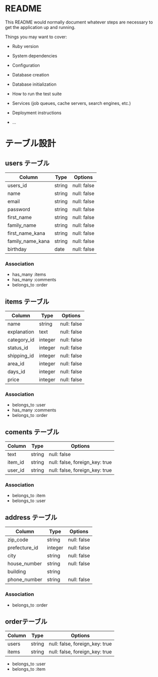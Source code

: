 # README

This README would normally document whatever steps are necessary to get the
application up and running.

Things you may want to cover:

* Ruby version

* System dependencies

* Configuration

* Database creation

* Database initialization

* How to run the test suite

* Services (job queues, cache servers, search engines, etc.)

* Deployment instructions

* ...

# テーブル設計

## users テーブル

| Column            | Type    | Options     |
| --------          | ------  | ----------- |
| users_id          | string  | null: false |
| name              | string  | null: false |
| email             | string  | null: false |
| password          | string  | null: false |
| first_name        | string  | null: false |
| family_name       | string  | null: false |
| first_name_kana   | string  | null: false |
| family_name_kana  | string  | null: false |
| birthday          | date    | null: false |


### Association

- has_many :items
- has_many :comments
- belongs_to :order


## items テーブル

| Column      | Type    | Options     |
| ------      | ------  | ----------- |
| name        | string  | null: false |
| explanation | text    | null: false |
| category_id | integer | null: false |
| status_id   | integer | null: false |
| shipping_id | integer | null: false |
| area_id     | integer | null: false |
| days_id     | integer | null: false |
| price       | integer | null: false |

### Association

- belongs_to :user
- has_many :comments
- belongs_to :order

## coments テーブル

| Column  | Type       | Options                        |
| ------  | ---------- | -----------                    |
| text    | string     | null: false                    |
| item_id | string     | null: false, foreign_key: true |
| user_id | string     | null: false, foreign_key: true |


### Association

- belongs_to :item
- belongs_to :user

## address テーブル

| Column        | Type       | Options     |
| -------       | ---------- | ----------- |
| zip_code      | string     | null: false |
| prefecture_id | integer    | null: false |
| city          | string     | null: false |
| house_number  | string     | null: false |
| building      | string     |             |
| phone_number  | string     | null: false |

### Association

- belongs_to :order

## orderテーブル

| Column  | Type       | Options     |
| ------- | ---------- | ----------- |
| users   | string     | null: false, foreign_key: true |
| items   | string     | null: false, foreign_key: true |

- belongs_to :user
- belongs_to :item